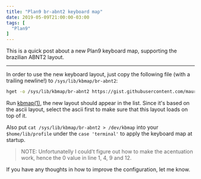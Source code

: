 ```yaml
---
title: "Plan9 br-abnt2 keyboard map"
date: 2019-05-09T21:00:00-03:00
tags: [
  "Plan9"
]
---
```


This is a quick post about a new Plan9 keyboard map, supporting the brazilian ABNT2 layout. 

<!--more-->

---

In order to use the new keyboard layout, just copy the following file (with a trailing newline!) to `/sys/lib/kbmap/br-abnt2`:

```bash
hget -o /sys/lib/kbmap/br-abnt2 https://gist.githubusercontent.com/mauri870/8ef952b83c44479262460e0330bfa1f1/raw/br-abnt2
```

Run [kbmap(1)](http://man.cat-v.org/plan_9/1/kbmap), the new layout should appear in the list. Since it's based on the ascii layout, select the ascii first to make sure that this layout loads on top of it.
 
<script src="https://gist.github.com/mauri870/8ef952b83c44479262460e0330bfa1f1.js"></script>

Also put `cat /sys/lib/kbmap/br-abnt2 > /dev/kbmap` into your `$home/lib/profile` under the `case 'terminal'` to apply the keyboard map at startup.

> NOTE: Unfortunatelly I could't figure out how to make the acentuation work, hence the 0 value in line 1, 4, 9 and 12.

If you have any thoughts in how to improve the configuration, let me know.
